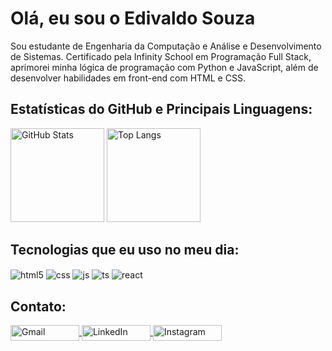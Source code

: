 # Olá, eu sou o Edivaldo Souza

Sou estudante de Engenharia da Computação e Análise e Desenvolvimento de Sistemas. Certificado pela Infinity School em Programação Full Stack, aprimorei minha lógica de programação com Python e JavaScript, além de desenvolver habilidades em front-end com HTML e CSS.
<br/>

## Estatísticas do GitHub e Principais Linguagens:
<div>
  <img height="150" src="https://github-readme-stats.vercel.app/api?username=edy-souza&show_icons=true&theme=transparent" alt="GitHub Stats">
  <img height="150" src="https://github-readme-stats.vercel.app/api/top-langs/?username=edy-souza&layout=compact&langs_count=7&theme=transparent" alt="Top Langs">
</div>




## Tecnologias que eu uso no meu dia:
<div style="display: inline_block">
  <img align="center" alt="html5" src="https://img.shields.io/badge/HTML5-E34F26?style=for-the-badge&logo=html5&logoColor=white" />
  <img align="center" alt="css" src="https://img.shields.io/badge/CSS3-1572B6?style=for-the-badge&logo=css3&logoColor=white" />
  <img align="center" alt="js" src="https://img.shields.io/badge/JavaScript-F7DF1E?style=for-the-badge&logo=javascript&logoColor=black" />
  <img align="center" alt="ts" src="https://img.shields.io/badge/Python-3776AB.svg?style=for-the-badge&logo=Python&logoColor=white" />
  <img align="center" alt="react" src="https://img.shields.io/badge/React-20232A?style=for-the-badge&logo=react&logoColor=61DAFB" />
</div>

  ## Contato:
<p>
  <a href="mailto:edysouzapro@gmail.com" target="_blank">
    <img align="center" height="25" width="110" src="https://img.shields.io/badge/Gmail-EA4335.svg?style=for-the-badge&logo=Gmail&logoColor=white" alt="Gmail">
  </a>   
  <a href="https://www.linkedin.com/in/edy-souza-carmo/" target="_blank">
    <img align="center" height="25" width="110" src="https://img.shields.io/badge/LinkedIn-0077B5?style=for-the-badge&logo=linkedin&logoColor=white" alt="LinkedIn">
  </a>
  <a href="https://www.instagram.com/edysouza363/" target="_blank">
    <img align="center" height="25" width="110" src="https://img.shields.io/badge/Instagram-E4405F?style=for-the-badge&logo=instagram&logoColor=white" alt="Instagram">
  </a>        
</p>
